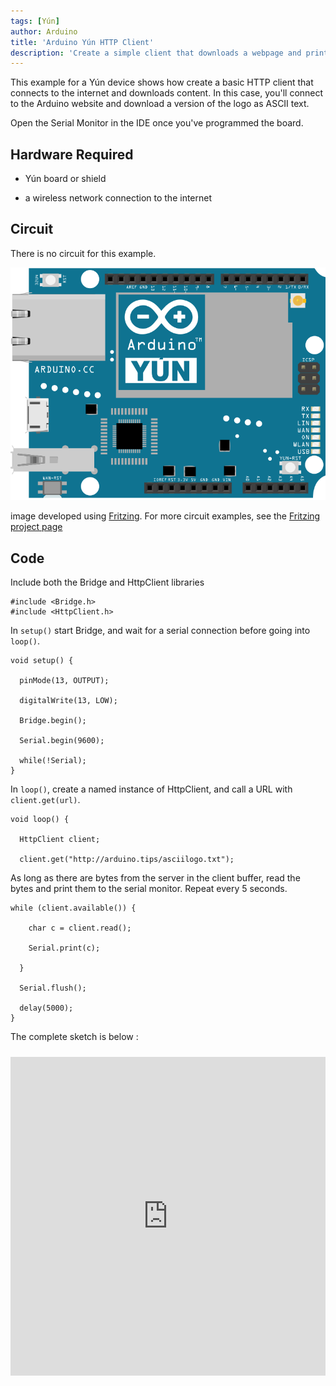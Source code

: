 ```yaml
---
tags: [Yún]
author: Arduino
title: 'Arduino Yún HTTP Client'
description: 'Create a simple client that downloads a webpage and prints it to the serial monitor.'
---
```


This example for a Yún device shows how create a basic HTTP client that connects to the internet and downloads content. In this case, you'll connect to the Arduino website and download a version of the logo as ASCII text.

Open the Serial Monitor in the IDE once you've programmed the board.

## Hardware Required

- Yún board or shield

- a wireless network connection to the internet

## Circuit

There is no circuit for this example.

![The circuit for this tutorial.](assets/Yun_Fritzing.png)

image developed using [Fritzing](http://www.fritzing.org). For more circuit examples, see the [Fritzing project page](http://fritzing.org/projects/)

## Code

Include both the Bridge and HttpClient libraries

```arduino
#include <Bridge.h>
#include <HttpClient.h>
```

In `setup()` start Bridge, and wait for a serial connection before going into `loop()`.

```arduino
void setup() {

  pinMode(13, OUTPUT);

  digitalWrite(13, LOW);

  Bridge.begin();

  Serial.begin(9600);

  while(!Serial);
}
```

In `loop()`, create a named instance of HttpClient, and call a URL with `client.get(url)`.

```arduino
void loop() {

  HttpClient client;

  client.get("http://arduino.tips/asciilogo.txt");
```

As long as there are bytes from the server in the client buffer, read the bytes and print them to the serial monitor. Repeat every 5 seconds.

```arduino
while (client.available()) {

    char c = client.read();

    Serial.print(c);

  }

  Serial.flush();

  delay(5000);
}
```

The complete sketch is below :

<iframe src='https://create.arduino.cc/example/library/bridge_1_7_0/bridge_1_7_0%5Cexamples%5CHttpClient/HttpClient/preview?embed' style='height:510px;width:100%;margin:10px 0' frameborder='0'></iframe>
